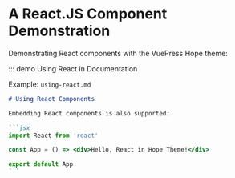 # A React.JS Component Demonstration

Demonstrating React components with the VuePress Hope theme:

::: demo Using React in Documentation

Example: `using-react.md`

````markdown
# Using React Components

Embedding React components is also supported:

```jsx
import React from 'react'

const App = () => <div>Hello, React in Hope Theme!</div>

export default App
```
````
